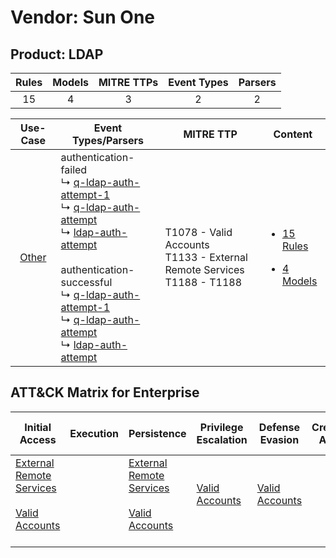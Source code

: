 Vendor: Sun One
===============
Product: LDAP
-------------
| Rules | Models | MITRE TTPs | Event Types | Parsers |
|:-----:|:------:|:----------:|:-----------:|:-------:|
|  15   |   4    |     3      |      2      |    2    |

|                Use-Case                | Event Types/Parsers                                                                                                                                                                                                                                                                                                                                                                                                                                                                                                      | MITRE TTP                                                                       | Content                                                                                        |
|:--------------------------------------:| ------------------------------------------------------------------------------------------------------------------------------------------------------------------------------------------------------------------------------------------------------------------------------------------------------------------------------------------------------------------------------------------------------------------------------------------------------------------------------------------------------------------------ | ------------------------------------------------------------------------------- | ---------------------------------------------------------------------------------------------- |
| [Other](../../../UseCases/uc_other.md) |  authentication-failed<br> ↳ [q-ldap-auth-attempt-1](Parsers/parserContent_q-ldap-auth-attempt-1.md)<br> ↳ [q-ldap-auth-attempt](Parsers/parserContent_q-ldap-auth-attempt.md)<br> ↳ [ldap-auth-attempt](Parsers/parserContent_ldap-auth-attempt.md)<br><br> authentication-successful<br> ↳ [q-ldap-auth-attempt-1](Parsers/parserContent_q-ldap-auth-attempt-1.md)<br> ↳ [q-ldap-auth-attempt](Parsers/parserContent_q-ldap-auth-attempt.md)<br> ↳ [ldap-auth-attempt](Parsers/parserContent_ldap-auth-attempt.md)<br> | T1078 - Valid Accounts<br>T1133 - External Remote Services<br>T1188 - T1188<br> | [<ul><li>15 Rules</li></ul><ul><li>4 Models</li></ul>](Rules_Models/r_m_sun_one_ldap_Other.md) |

ATT&CK Matrix for Enterprise
----------------------------
| Initial Access                                                                                                                                   | Execution | Persistence                                                                                                                                      | Privilege Escalation                                                | Defense Evasion                                                     | Credential Access | Discovery | Lateral Movement | Collection | Command and Control | Exfiltration | Impact |
| ------------------------------------------------------------------------------------------------------------------------------------------------ | --------- | ------------------------------------------------------------------------------------------------------------------------------------------------ | ------------------------------------------------------------------- | ------------------------------------------------------------------- | ----------------- | --------- | ---------------- | ---------- | ------------------- | ------------ | ------ |
| [External Remote Services](https://attack.mitre.org/techniques/T1133)<br><br>[Valid Accounts](https://attack.mitre.org/techniques/T1078)<br><br> |           | [External Remote Services](https://attack.mitre.org/techniques/T1133)<br><br>[Valid Accounts](https://attack.mitre.org/techniques/T1078)<br><br> | [Valid Accounts](https://attack.mitre.org/techniques/T1078)<br><br> | [Valid Accounts](https://attack.mitre.org/techniques/T1078)<br><br> |                   |           |                  |            |                     |              |        |